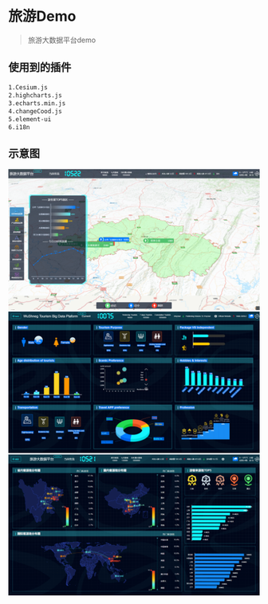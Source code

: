 # 旅游Demo

>旅游大数据平台demo

## 使用到的插件

``` 
1.Cesium.js
2.highcharts.js
3.echarts.min.js
4.changeCood.js
5.element-ui
6.i18n
```
## 示意图
 
![pic1](static/img/pic1.png)
![pic2](static/img/pic2.png)
![pic3](static/img/pic3.png)
